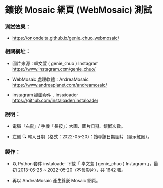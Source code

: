 # 鑲嵌 Mosaic 網頁 (WebMosaic) 測試

### 測試效果：
- https://oniondelta.github.io/genie_chuo_webmosaic/

### 相關網址：

- 圖片來源：卓文萱 ( genie_chuo ) Instagram https://www.instagram.com/genie_chuo/

- WebMosaic 處理軟體：AndreaMosaic https://www.andreaplanet.com/andreamosaic/

- Instagram 抓圖套件：instaloader https://github.com/instaloader/instaloader

### 說明：

- 電腦「右鍵」/ 手機「長按」：大圖、圖片日期、鑲嵌次數。

- 左側 🔍 輸入日期（格式：2022-05-20）：搜尋該日期圖片（顯示紅圈）。

### 製作：

- 以 Python 套件 instaloader 下載「 卓文萱 ( genie_chuo ) Instagram 」，最初 2013-06-25 ~ 2022-05-20（不含影片），共 1642 張。

- 再以 AndreaMosaic 產生鑲嵌 Mosaic 網頁。

